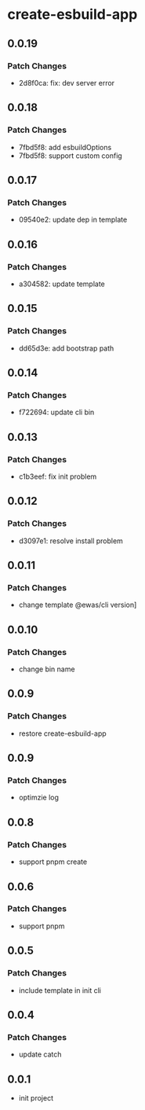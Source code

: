 # create-esbuild-app

## 0.0.19

### Patch Changes

- 2d8f0ca: fix: dev server error

## 0.0.18

### Patch Changes

- 7fbd5f8: add esbuildOptions
- 7fbd5f8: support custom config

## 0.0.17

### Patch Changes

- 09540e2: update dep in template

## 0.0.16

### Patch Changes

- a304582: update template

## 0.0.15

### Patch Changes

- dd65d3e: add bootstrap path

## 0.0.14

### Patch Changes

- f722694: update cli bin

## 0.0.13

### Patch Changes

- c1b3eef: fix init problem

## 0.0.12

### Patch Changes

- d3097e1: resolve install problem

## 0.0.11

### Patch Changes

- change template @ewas/cli version]

## 0.0.10

### Patch Changes

- change bin name

## 0.0.9

### Patch Changes

- restore create-esbuild-app

## 0.0.9

### Patch Changes

- optimzie log

## 0.0.8

### Patch Changes

- support pnpm create

## 0.0.6

### Patch Changes

- support pnpm

## 0.0.5

### Patch Changes

- include template in init cli

## 0.0.4

### Patch Changes

- update catch

## 0.0.1

- init project
